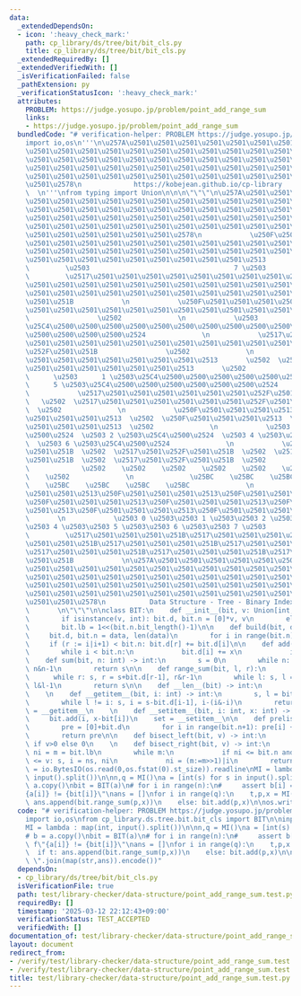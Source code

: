 ```yaml
---
data:
  _extendedDependsOn:
  - icon: ':heavy_check_mark:'
    path: cp_library/ds/tree/bit/bit_cls.py
    title: cp_library/ds/tree/bit/bit_cls.py
  _extendedRequiredBy: []
  _extendedVerifiedWith: []
  _isVerificationFailed: false
  _pathExtension: py
  _verificationStatusIcon: ':heavy_check_mark:'
  attributes:
    PROBLEM: https://judge.yosupo.jp/problem/point_add_range_sum
    links:
    - https://judge.yosupo.jp/problem/point_add_range_sum
  bundledCode: "# verification-helper: PROBLEM https://judge.yosupo.jp/problem/point_add_range_sum\n\
    import io,os\n'''\n\u257A\u2501\u2501\u2501\u2501\u2501\u2501\u2501\u2501\u2501\
    \u2501\u2501\u2501\u2501\u2501\u2501\u2501\u2501\u2501\u2501\u2501\u2501\u2501\
    \u2501\u2501\u2501\u2501\u2501\u2501\u2501\u2501\u2501\u2501\u2501\u2501\u2501\
    \u2501\u2501\u2501\u2501\u2501\u2501\u2501\u2501\u2501\u2501\u2501\u2501\u2501\
    \u2501\u2501\u2501\u2501\u2501\u2501\u2501\u2501\u2501\u2501\u2501\u2501\u2501\
    \u2501\u2578\n             https://kobejean.github.io/cp-library             \
    \  \n'''\nfrom typing import Union\n\n\n\"\"\"\n\u257A\u2501\u2501\u2501\u2501\
    \u2501\u2501\u2501\u2501\u2501\u2501\u2501\u2501\u2501\u2501\u2501\u2501\u2501\
    \u2501\u2501\u2501\u2501\u2501\u2501\u2501\u2501\u2501\u2501\u2501\u2501\u2501\
    \u2501\u2501\u2501\u2501\u2501\u2501\u2501\u2501\u2501\u2501\u2501\u2501\u2501\
    \u2501\u2501\u2501\u2501\u2501\u2501\u2501\u2501\u2501\u2501\u2501\u2501\u2501\
    \u2501\u2501\u2501\u2501\u2501\u2501\u2578\n            \u250F\u2501\u2501\u2501\
    \u2501\u2501\u2501\u2501\u2501\u2501\u2501\u2501\u2501\u2501\u2501\u2501\u2501\
    \u2501\u2501\u2501\u2501\u2501\u2501\u2501\u2501\u2501\u2501\u2501\u2501\u2501\
    \u2501\u2501\u2501\u2501\u2501\u2501\u2501\u2501\u2501\u2513            \n   \
    \         \u2503                                    7 \u2503            \n   \
    \         \u2517\u2501\u2501\u2501\u2501\u2501\u2501\u2501\u2501\u2501\u2501\u2501\
    \u2501\u2501\u2501\u2501\u2501\u2501\u2501\u2501\u2501\u2501\u2501\u2501\u2501\
    \u2501\u2501\u2501\u2501\u2501\u2501\u2501\u2501\u2501\u2501\u2501\u2501\u252F\
    \u2501\u251B            \n            \u250F\u2501\u2501\u2501\u2501\u2501\u2501\
    \u2501\u2501\u2501\u2501\u2501\u2501\u2501\u2501\u2501\u2501\u2501\u2501\u2513\
    \                 \u2502              \n            \u2503                3 \u2503\
    \u25C4\u2500\u2500\u2500\u2500\u2500\u2500\u2500\u2500\u2500\u2500\u2500\u2500\
    \u2500\u2500\u2500\u2500\u2524              \n            \u2517\u2501\u2501\u2501\
    \u2501\u2501\u2501\u2501\u2501\u2501\u2501\u2501\u2501\u2501\u2501\u2501\u2501\
    \u252F\u2501\u251B                 \u2502              \n            \u250F\u2501\
    \u2501\u2501\u2501\u2501\u2501\u2501\u2501\u2513       \u2502  \u250F\u2501\u2501\
    \u2501\u2501\u2501\u2501\u2501\u2501\u2513       \u2502              \n      \
    \      \u2503      1 \u2503\u25C4\u2500\u2500\u2500\u2500\u2500\u2500\u2524  \u2503\
    \      5 \u2503\u25C4\u2500\u2500\u2500\u2500\u2500\u2500\u2524              \n\
    \            \u2517\u2501\u2501\u2501\u2501\u2501\u2501\u252F\u2501\u251B    \
    \   \u2502  \u2517\u2501\u2501\u2501\u2501\u2501\u2501\u252F\u2501\u251B     \
    \  \u2502              \n            \u250F\u2501\u2501\u2501\u2513  \u2502  \u250F\
    \u2501\u2501\u2501\u2513  \u2502  \u250F\u2501\u2501\u2501\u2513  \u2502  \u250F\
    \u2501\u2501\u2501\u2513  \u2502              \n            \u2503 0 \u2503\u25C4\
    \u2500\u2524  \u2503 2 \u2503\u25C4\u2500\u2524  \u2503 4 \u2503\u25C4\u2500\u2524\
    \  \u2503 6 \u2503\u25C4\u2500\u2524              \n            \u2517\u2501\u252F\
    \u2501\u251B  \u2502  \u2517\u2501\u252F\u2501\u251B  \u2502  \u2517\u2501\u252F\
    \u2501\u251B  \u2502  \u2517\u2501\u252F\u2501\u251B  \u2502              \n \
    \             \u2502    \u2502    \u2502    \u2502    \u2502    \u2502    \u2502\
    \    \u2502              \n              \u25BC    \u25BC    \u25BC    \u25BC\
    \    \u25BC    \u25BC    \u25BC    \u25BC              \n            \u250F\u2501\
    \u2501\u2501\u2513\u250F\u2501\u2501\u2501\u2513\u250F\u2501\u2501\u2501\u2513\
    \u250F\u2501\u2501\u2501\u2513\u250F\u2501\u2501\u2501\u2513\u250F\u2501\u2501\
    \u2501\u2513\u250F\u2501\u2501\u2501\u2513\u250F\u2501\u2501\u2501\u2513     \
    \       \n            \u2503 0 \u2503\u2503 1 \u2503\u2503 2 \u2503\u2503 3 \u2503\
    \u2503 4 \u2503\u2503 5 \u2503\u2503 6 \u2503\u2503 7 \u2503            \n   \
    \         \u2517\u2501\u2501\u2501\u251B\u2517\u2501\u2501\u2501\u251B\u2517\u2501\
    \u2501\u2501\u251B\u2517\u2501\u2501\u2501\u251B\u2517\u2501\u2501\u2501\u251B\
    \u2517\u2501\u2501\u2501\u251B\u2517\u2501\u2501\u2501\u251B\u2517\u2501\u2501\
    \u2501\u251B            \n\u257A\u2501\u2501\u2501\u2501\u2501\u2501\u2501\u2501\
    \u2501\u2501\u2501\u2501\u2501\u2501\u2501\u2501\u2501\u2501\u2501\u2501\u2501\
    \u2501\u2501\u2501\u2501\u2501\u2501\u2501\u2501\u2501\u2501\u2501\u2501\u2501\
    \u2501\u2501\u2501\u2501\u2501\u2501\u2501\u2501\u2501\u2501\u2501\u2501\u2501\
    \u2501\u2501\u2501\u2501\u2501\u2501\u2501\u2501\u2501\u2501\u2501\u2501\u2501\
    \u2501\u2501\u2578\n           Data Structure - Tree - Binary Index Tree     \
    \       \n\"\"\"\n\nclass BIT:\n    def __init__(bit, v: Union[int, list[int]]):\n\
    \        if isinstance(v, int): bit.d, bit.n = [0]*v, v\n        else: bit.build(v)\n\
    \        bit.lb = 1<<(bit.n.bit_length()-1)\n\n    def build(bit, data):\n   \
    \     bit.d, bit.n = data, len(data)\n        for i in range(bit.n):\n       \
    \     if (r := i|i+1) < bit.n: bit.d[r] += bit.d[i]\n\n    def add(bit, i, x):\n\
    \        while i < bit.n:\n            bit.d[i] += x\n            i |= i+1\n\n\
    \    def sum(bit, n: int) -> int:\n        s = 0\n        while n: s, n = s+bit.d[n-1],\
    \ n&n-1\n        return s\n\n    def range_sum(bit, l, r):\n        s = 0\n  \
    \      while r: s, r = s+bit.d[r-1], r&r-1\n        while l: s, l = s-bit.d[l-1],\
    \ l&l-1\n        return s\n\n    def __len__(bit) -> int:\n        return bit.n\n\
    \    \n    def __getitem__(bit, i: int) -> int:\n        s, l = bit.d[i], i&(i+1)\n\
    \        while l != i: s, i = s-bit.d[i-1], i-(i&-i)\n        return s\n    get\
    \ = __getitem__\n    \n    def __setitem__(bit, i: int, x: int) -> None:\n   \
    \     bit.add(i, x-bit[i])\n    set = __setitem__\n\n    def prelist(bit) -> list[int]:\n\
    \        pre = [0]+bit.d\n        for i in range(bit.n+1): pre[i] += pre[i&i-1]\n\
    \        return pre\n\n    def bisect_left(bit, v) -> int:\n        return bit.bisect_right(v-1)\
    \ if v>0 else 0\n    \n    def bisect_right(bit, v) -> int:\n        i = s = 0;\
    \ ni = m = bit.lb\n        while m:\n            if ni <= bit.n and (ns:=s+bit.d[ni-1])\
    \ <= v: s, i = ns, ni\n            ni = (m:=m>>1)|i\n        return i\n\ninput\
    \ = io.BytesIO(os.read(0,os.fstat(0).st_size)).readline\nMI = lambda : map(int,\
    \ input().split())\n\nn,q = MI()\na = [int(s) for s in input().split()]\n# b =\
    \ a.copy()\nbit = BIT(a)\n# for i in range(n):\n#     assert b[i] == bit[i], f\"\
    {a[i]} != {bit[i]}\"\nans = []\nfor i in range(q):\n    t,p,x = MI()\n    if t:\
    \ ans.append(bit.range_sum(p,x))\n    else: bit.add(p,x)\n\nos.write(1,\" \".join(map(str,ans)).encode())\n"
  code: "# verification-helper: PROBLEM https://judge.yosupo.jp/problem/point_add_range_sum\n\
    import io,os\nfrom cp_library.ds.tree.bit.bit_cls import BIT\n\ninput = io.BytesIO(os.read(0,os.fstat(0).st_size)).readline\n\
    MI = lambda : map(int, input().split())\n\nn,q = MI()\na = [int(s) for s in input().split()]\n\
    # b = a.copy()\nbit = BIT(a)\n# for i in range(n):\n#     assert b[i] == bit[i],\
    \ f\"{a[i]} != {bit[i]}\"\nans = []\nfor i in range(q):\n    t,p,x = MI()\n  \
    \  if t: ans.append(bit.range_sum(p,x))\n    else: bit.add(p,x)\n\nos.write(1,\"\
    \ \".join(map(str,ans)).encode())"
  dependsOn:
  - cp_library/ds/tree/bit/bit_cls.py
  isVerificationFile: true
  path: test/library-checker/data-structure/point_add_range_sum.test.py
  requiredBy: []
  timestamp: '2025-03-12 22:12:43+09:00'
  verificationStatus: TEST_ACCEPTED
  verifiedWith: []
documentation_of: test/library-checker/data-structure/point_add_range_sum.test.py
layout: document
redirect_from:
- /verify/test/library-checker/data-structure/point_add_range_sum.test.py
- /verify/test/library-checker/data-structure/point_add_range_sum.test.py.html
title: test/library-checker/data-structure/point_add_range_sum.test.py
---
```

